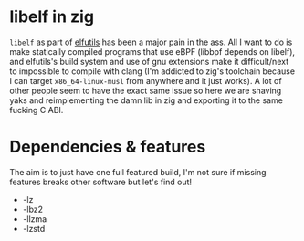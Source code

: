 # libelf in zig

`libelf` as part of [elfutils](https://sourceware.org/elfutils/) has been a
major pain in the ass. All I want to do is make statically compiled programs
that use eBPF (libbpf depends on libelf), and elfutils's build system and use of
gnu extensions make it difficult/next to impossible to compile with clang (I'm
addicted to zig's toolchain because I can target `x86_64-linux-musl` from
anywhere and it just works). A lot of other people seem to have the exact same
issue so here we are shaving yaks and reimplementing the damn lib in zig and
exporting it to the same fucking C ABI.

# Dependencies & features

The aim is to just have one full featured build, I'm not sure if missing
features breaks other software but let's find out!

- -lz
- -lbz2
- -llzma
- -lzstd
